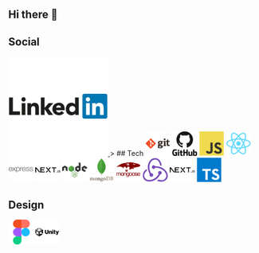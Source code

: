 ## Hi there 👋

## Social
<a href="https://linkedin.com/in/ssardella">
  <img src="./images/social/linkedin-original-wordmark.svg" alt="git-original-wordmark.svg" width="200" height="200">
</a>>
## Tech

<img src="./images/tech/git-original-wordmark.svg" alt="git-original-wordmark.svg" width="50" height="50">
<img src="./images/tech/github-original-wordmark.svg" alt="github-original-wordmark.svg" width="50" height="50">
<img src="./images/tech/javascript-original.svg" alt="javascript-original.svg" width="50" height="50">
<img src="./images/tech/react-original.svg" alt="react-original.svg" width="50" height="50">
<img src="./images/tech/express-original-wordmark.svg" alt="express-original-wordmark.svg" width="50" height="50">
<img src="./images/tech/nextjs-original-wordmark.svg" alt="nextjs-original-wordmark.svg" width="50" height="50">
<img src="./images/tech/nodejs-original-wordmark.svg" alt="nodejs-original-wordmark.svg" width="50" height="50">
<img src="./images/tech/mongodb-original-wordmark.svg" alt="mongodb-original-wordmark.svg" width="50" height="50">
<img src="./images/tech/mongoose-original-wordmark.svg" alt="mongoose-original-wordmark.svg" width="50" height="50">
<img src="./images/tech/redux-original.svg" alt="redux-original.svg" width="50" height="50">
<img src="./images/tech/nextjs-original-wordmark.svg" alt="nextjs-original-wordmark.svg" width="50" height="50">
<img src="./images/tech/typescript-original.svg" alt="typescript-original.svg" width="50" height="50">

<!-- [![img_contact](./images/tech/git-original-wordmark.svg)]
[![img_contact](./images/tech/github-original-wordmark.svg)]
[![img_contact](./images/tech/javascript-original.svg)]
[![img_contact](./images/tech/react-original.svg)]
[![img_contact](./images/tech/express-original-wordmark.svg)]
[![img_contact](./images/tech/nextjs-original-wordmark.svg)]
[![img_contact](./images/tech/nodejs-original-wordmark.svg)]
[![img_contact](./images/tech/mongodb-original-wordmark.svg)]
[![img_contact](./images/tech/mongoose-original-wordmark.svg)]
[![img_contact](./images/tech/redux-original.svg)]
[![img_contact](./images/tech/nextjs-original-wordmark.svg)]
[![img_contact](./images/tech/typescript-original.svg)] -->

## Design

<img src="./images/design/figma-original.svg" alt="figma-original.svg" width="50" height="50">
<img src="./images/design/unity-original-wordmark.svg" alt="unity-original-wordmark.svg" width="50" height="50">

<!--
**Mayrone56/Mayrone56** is a ✨ _special_ ✨ repository because its `README.md` (this file) appears on your GitHub profile.

Here are some ideas to get you started:

- 🔭 I’m currently working on ...
- 🌱 I’m currently learning ...
- 👯 I’m looking to collaborate on ...
- 🤔 I’m looking for help with ...
- 💬 Ask me about ...
- 📫 How to reach me: ...
- 😄 Pronouns: ...
- ⚡ Fun fact: ...
-->
